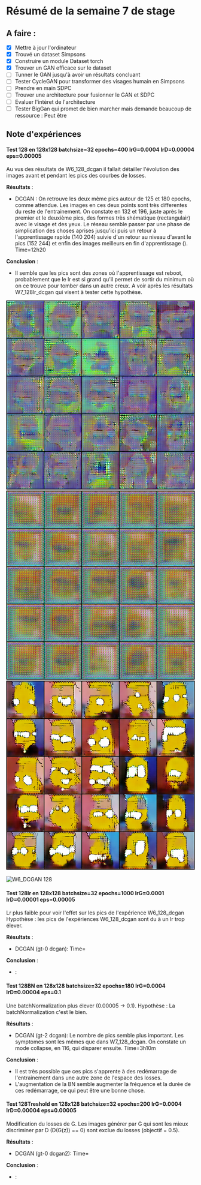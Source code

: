 # Résumé de la semaine 7 de stage


## A faire :

- [x]  Mettre à jour l'ordinateur
- [x]  Trouvé un dataset Simpsons
- [x]  Construire un module Dataset torch
- [x]  Trouver un GAN efficace sur le dataset
- [ ] Tunner le GAN jusqu'à avoir un résultats concluant
- [ ] Tester CycleGAN pour transformer des visages humain en Simpsons
- [ ] Prendre en main SDPC
- [ ] Trouver une architecture pour fusionner le GAN et SDPC
- [ ] Evaluer l'intèret de l'architecture
- [ ] Tester BigGan qui promet de bien marcher mais demande beaucoup de ressource : Peut être

## Note d'expériences

#### Test 128 en 128x128 batchsize=32 epochs=400 lrG=0.0004 lrD=0.00004 eps=0.00005
Au vus des résultats de W6_128_dcgan il fallait détailler l'évolution des images avant et pendant les pics des courbes de losses.

__Résultats__ :
  - DCGAN : On retrouve les deux même pics autour de 125 et 180 epochs, comme attendue. Les images en ces deux points sont très differentes du reste de l'entrainement. On constate en 132 et 196, juste après le premier et le deuxième pics, des formes très shématique (rectangulair) avec le visage et des yeux. Le réseau semble passer par une phase de simplication des choses aprises jusqu'ici puis un retour à l'apprentissage rapide (140 204) suivie d'un retour au niveau d'avant le pics (152 244) et enfin des images meilleurs en fin d'apprentissage ().  
		Time=12h20
		
__Conclusion__ :
  - Il semble que les pics sont des zones où l'apprentissage est reboot, probablement que le lr est si grand qu'il permet de sortir du minimum où on ce trouve pour tomber dans un autre creux. A voir après les résultats W7_128lr_dcgan qui visent à tester cette hypothèse. 

![W6_DCGAN 128](W7_128_dcgan/180.png "DCGAN 180 In1 picks")
![W6_DCGAN 128](W7_128_dcgan/184.png "DCGAN 184 In2 picks")
![W6_DCGAN 128](W7_128_dcgan/196.png "DCGAN 196 In3 picks")

![W6_DCGAN 128](W7_128_dcgan/pics.gif "DCGAN 128 Pics Gif 116-224")



#### Test 128lr en 128x128 batchsize=32 epochs=1000 lrG=0.0001 lrD=0.00001 eps=0.00005
Lr plus faible pour voir l'effet sur les pics de l'expérience W6_128_dcgan
Hypothèse : les pics de l'expériences W6_128_dcgan sont du à un lr trop élever.

__Résultats__ :
  - DCGAN (gt-0 dcgan):
		Time=
		
__Conclusion__ :
  - :

#### Test 128BN en 128x128 batchsize=32 epochs=180 lrG=0.0004 lrD=0.00004 eps=0.1
Une batchNormalization plus élever (0.00005 -> 0.1).
Hypothèse : La batchNormalization c'est le bien.

__Résultats__ :
  - DCGAN (gt-2 dcgan): Le nombre de pics semble plus important. Les symptomes sont les mêmes que dans W7_128_dcgan. On constate un mode collapse, en 116, qui disparer ensuite.
		Time=3h10m
		
__Conclusion__ :
  - Il est très possible que ces pics s'apprente à des redémarrage de l'entrainement dans une autre zone de l'espace des losses.
  - L'augmentation de la BN semble augmenter la fréquence et la durée de ces redémarrage, ce qui peut être une bonne chose.

#### Test 128Treshold en 128x128 batchsize=32 epochs=200 lrG=0.0004 lrD=0.00004 eps=0.00005
Modification du losses de G.
Les images générer par G qui sont les mieux discriminer par D (D(G(z)) == 0) sont exclue du losses (objectif = 0.5).

__Résultats__ :
  - DCGAN (gt-0 dcgan2):
		Time=
		
__Conclusion__ :
  - :
